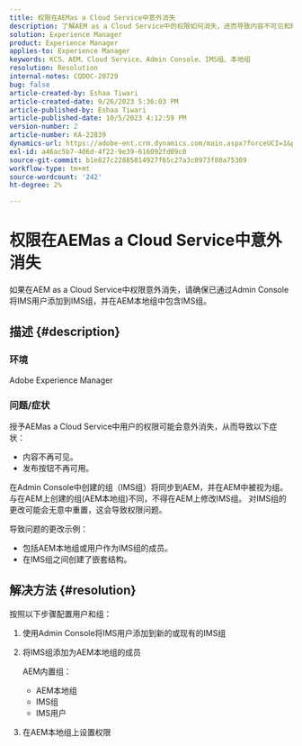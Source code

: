```yaml
---
title: 权限在AEMas a Cloud Service中意外消失
description: 了解AEM as a Cloud Service中的权限如何消失，进而导致内容不可见和缺少发布选项。
solution: Experience Manager
product: Experience Manager
applies-to: Experience Manager
keywords: KCS、AEM、Cloud Service、Admin Console、IMS组、本地组
resolution: Resolution
internal-notes: CQDOC-20729
bug: false
article-created-by: Eshaa Tiwari
article-created-date: 9/26/2023 5:36:03 PM
article-published-by: Eshaa Tiwari
article-published-date: 10/5/2023 4:12:59 PM
version-number: 2
article-number: KA-22839
dynamics-url: https://adobe-ent.crm.dynamics.com/main.aspx?forceUCI=1&pagetype=entityrecord&etn=knowledgearticle&id=26b81524-935c-ee11-be6f-6045bd006704
exl-id: a46ac5b7-406d-4f22-9e39-616092fd09c0
source-git-commit: b1e827c22885814927f65c27a3c0973f80a75389
workflow-type: tm+mt
source-wordcount: '242'
ht-degree: 2%

---
```


# 权限在AEMas a Cloud Service中意外消失


如果在AEM as a Cloud Service中权限意外消失，请确保已通过Admin Console将IMS用户添加到IMS组，并在AEM本地组中包含IMS组。

## 描述 {#description}


### 环境

Adobe Experience Manager

### <b>问题/</b>症状

授予AEMas a Cloud Service中用户的权限可能会意外消失，从而导致以下症状：

- 内容不再可见。
- 发布按钮不再可用。


在Admin Console中创建的组（IMS组）将同步到AEM，并在AEM中被视为组。 与在AEM上创建的组(AEM本地组)不同，不得在AEM上修改IMS组。 对IMS组的更改可能会无意中重置，这会导致权限问题。

导致问题的更改示例：

- 包括AEM本地组或用户作为IMS组的成员。
- 在IMS组之间创建了嵌套结构。



## 解决方法 {#resolution}


按照以下步骤配置用户和组：

1. 使用Admin Console将IMS用户添加到新的或现有的IMS组
2. 将IMS组添加为AEM本地组的成员

   AEM内置组：

   - AEM本地组
   - IMS组
   - IMS用户
3. 在AEM本地组上设置权限
